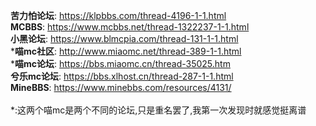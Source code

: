 **苦力怕论坛**: https://klpbbs.com/thread-4196-1-1.html<br>
**MCBBS**: https://www.mcbbs.net/thread-1322237-1-1.html<br>
**小黑论坛**: https://www.blmcpia.com/thread-131-1-1.html<br>
\***喵mc社区**: http://www.miaomc.net/thread-389-1-1.html<br>
\***喵mc论坛**: https://bbs.miaomc.cn/thread-35025.htm<br>
**兮乐mc论坛**: https://bbs.xlhost.cn/thread-287-1-1.html<br>
**MineBBS**: https://www.minebbs.com/resources/4131/<br>
<br>
\*:这两个喵mc是两个不同的论坛,只是重名罢了,我第一次发现时就感觉挺离谱

